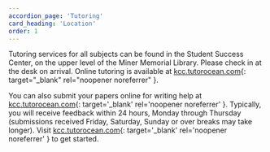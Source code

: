 ```yaml
---
accordion_page: 'Tutoring'
card_heading: 'Location'
order: 1
---
```


Tutoring services for all subjects can be found in the Student Success Center, on the upper level of the Miner Memorial Library.  Please check in at the desk on arrival.  Online tutoring is available at  [kcc.tutorocean.com](https://kcc.tutorocean.com){: target="_blank" rel="noopener noreferrer" }.

You can also submit your papers online for writing help at [kcc.tutorocean.com](https://kcc.tutorocean.com){: target='_blank' rel='noopener noreferrer' }.  Typically, you will receive feedback within 24 hours, Monday through Thursday (submissions received Friday, Saturday, Sunday or over breaks may take longer).  Visit [kcc.tutorocean.com](https://kcc.tutorocean.com){: target='_blank' rel='noopener noreferrer' } to get started.
